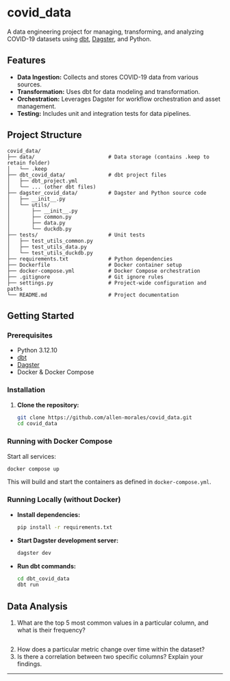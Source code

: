 # covid_data

A data engineering project for managing, transforming, and analyzing COVID-19 datasets using [dbt](https://www.getdbt.com/), [Dagster](https://dagster.io/), and Python.

## Features

- **Data Ingestion:** Collects and stores COVID-19 data from various sources.
- **Transformation:** Uses dbt for data modeling and transformation.
- **Orchestration:** Leverages Dagster for workflow orchestration and asset management.
- **Testing:** Includes unit and integration tests for data pipelines.

## Project Structure

```
covid_data/
├── data/                        # Data storage (contains .keep to retain folder)
│   └── .keep
├── dbt_covid_data/              # dbt project files
│   ├── dbt_project.yml
│   └── ... (other dbt files)
├── dagster_covid_data/          # Dagster and Python source code
│   ├── __init__.py
│   └── utils/
│       ├── __init__.py
│       ├── common.py
│       ├── data.py
│       └── duckdb.py
├── tests/                       # Unit tests
│   ├── test_utils_common.py
│   ├── test_utils_data.py
│   └── test_utils_duckdb.py
├── requirements.txt             # Python dependencies
├── Dockerfile                   # Docker container setup
├── docker-compose.yml           # Docker Compose orchestration
├── .gitignore                   # Git ignore rules
├── settings.py                  # Project-wide configuration and paths
└── README.md                    # Project documentation
```

## Getting Started

### Prerequisites

- Python 3.12.10
- [dbt](https://docs.getdbt.com/docs/installation)
- [Dagster](https://docs.dagster.io/getting-started)
- Docker & Docker Compose

### Installation

1. **Clone the repository:**
   ```sh
   git clone https://github.com/allen-morales/covid_data.git
   cd covid_data
   ```

### Running with Docker Compose

Start all services:
```sh
docker compose up
```

This will build and start the containers as defined in `docker-compose.yml`.

### Running Locally (without Docker)

- **Install dependencies:**
  ```sh
  pip install -r requirements.txt
  ```
- **Start Dagster development server:**
  ```sh
  dagster dev
  ```
- **Run dbt commands:**
  ```sh
  cd dbt_covid_data
  dbt run
  ```

## Data Analysis

1. What are the top 5 most common values in a particular column, and what is their frequency?
    ```
    
    ```
2. How does a particular metric change over time within the dataset?
3. Is there a correlation between two specific columns? Explain your findings.

---